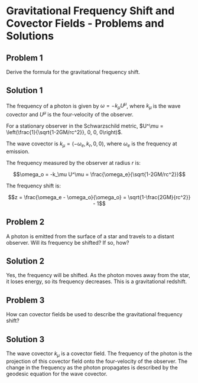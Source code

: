 # Gravitational Frequency Shift and Covector Fields - Problems and Solutions

## Problem 1

Derive the formula for the gravitational frequency shift.

## Solution 1

The frequency of a photon is given by $\omega = -k_\mu U^\mu$, where $k_\mu$ is the wave covector and $U^\mu$ is the four-velocity of the observer.

For a stationary observer in the Schwarzschild metric, $U^\mu = \left(\frac{1}{\sqrt{1-2GM/rc^2}}, 0, 0, 0\right)$.

The wave covector is $k_\mu = (-\omega_e, k_r, 0, 0)$, where $\omega_e$ is the frequency at emission.

The frequency measured by the observer at radius $r$ is:

$$\omega_o = -k_\mu U^\mu = \frac{\omega_e}{\sqrt{1-2GM/rc^2}}$$

The frequency shift is:

$$z = \frac{\omega_e - \omega_o}{\omega_o} = \sqrt{1-\frac{2GM}{rc^2}} - 1$$

## Problem 2

A photon is emitted from the surface of a star and travels to a distant observer. Will its frequency be shifted? If so, how?

## Solution 2

Yes, the frequency will be shifted. As the photon moves away from the star, it loses energy, so its frequency decreases. This is a gravitational redshift.

## Problem 3

How can covector fields be used to describe the gravitational frequency shift?

## Solution 3

The wave covector $k_\mu$ is a covector field. The frequency of the photon is the projection of this covector field onto the four-velocity of the observer. The change in the frequency as the photon propagates is described by the geodesic equation for the wave covector.